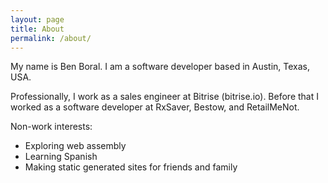 ```yaml
---
layout: page
title: About
permalink: /about/
---
```


My name is Ben Boral. I am a software developer based in Austin, Texas, USA.

Professionally, I work as a sales engineer at Bitrise (bitrise.io). Before that I worked as a software developer at RxSaver, Bestow, and RetailMeNot.

Non-work interests:
* Exploring web assembly
* Learning Spanish
* Making static generated sites for friends and family
